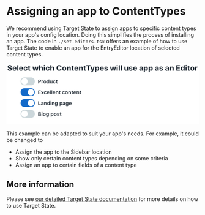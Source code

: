# Assigning an app to ContentTypes

We recommend using Target State to assign apps to specific content types in your app's config location. Doing this simplifies the process of installing an app.
The code in `./set-editors.tsx` offers an example of how to use Target State to
enable an app for the EntryEditor location of selected content types.

![Content type selection in config location](./config-screenshot.png)

This example can be adapted to suit your app's needs. For example, it could be changed
to
* Assign the app to the Sidebar location
* Show only certain content types depending on some criteria
* Assign an app to certain fields of a content type

## More information
Please see [our detailed Target State documentation](https://www.contentful.com/developers/docs/extensibility/app-framework/target-state/) for more details on how to use Target State.

